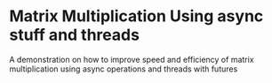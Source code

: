 # Matrix Multiplication Using async stuff and threads

A demonstration on how to improve speed and efficiency of matrix multiplication using async operations and threads with futures



